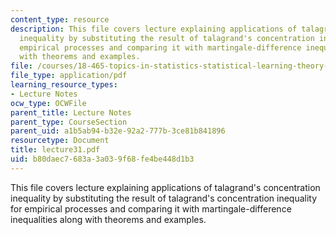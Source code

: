 ```yaml
---
content_type: resource
description: This file covers lecture explaining applications of talagrand's concentration
  inequality by substituting the result of talagrand's concentration inequality for
  empirical processes and comparing it with martingale-difference inequalities along
  with theorems and examples.
file: /courses/18-465-topics-in-statistics-statistical-learning-theory-spring-2007/b80daec7683a3a039f68fe4be448d1b3_lecture31.pdf
file_type: application/pdf
learning_resource_types:
- Lecture Notes
ocw_type: OCWFile
parent_title: Lecture Notes
parent_type: CourseSection
parent_uid: a1b5ab94-b32e-92a2-777b-3ce81b841896
resourcetype: Document
title: lecture31.pdf
uid: b80daec7-683a-3a03-9f68-fe4be448d1b3
---
```

This file covers lecture explaining applications of talagrand's concentration inequality by substituting the result of talagrand's concentration inequality for empirical processes and comparing it with martingale-difference inequalities along with theorems and examples.

